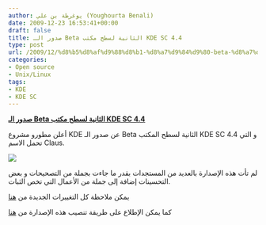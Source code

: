 ```yaml
---
author: يوغرطة بن علي (Youghourta Benali)
date: 2009-12-23 16:53:41+00:00
draft: false
title: صدور الـ Beta الثانية لسطح مكتب KDE SC 4.4
type: post
url: /2009/12/%d8%b5%d8%af%d9%88%d8%b1-%d8%a7%d9%84%d9%80-beta-%d8%a7%d9%84%d8%ab%d8%a7%d9%86%d9%8a%d8%a9-%d9%84%d8%b3%d8%b7%d8%ad-%d9%85%d9%83%d8%aa%d8%a8-kde-sc-4-4/
categories:
- Open source
- Unix/Linux
tags:
- KDE
- KDE SC
---
```


[**صدور الـ Beta الثانية لسطح مكتب KDE SC 4.4**](https://www.it-scoop.com/2009/12/%d8%b5%d8%af%d9%88%d8%b1-%d8%a7%d9%84%d9%80-beta-%d8%a7%d9%84%d8%ab%d8%a7%d9%86%d9%8a%d8%a9-%d9%84%d8%b3%d8%b7%d8%ad-%d9%85%d9%83%d8%aa%d8%a8-kde-sc-4-4/)


أعلن مطورو مشروع KDE عن صدور الـ Beta الثانية لسطح المكتب KDE SC 4.4 و التي تحمل الاسم Claus.

[![](http://djug.developpez.com/rsc/KDE_logo.jpg)
](https://www.it-scoop.com/2009/12/%d8%b5%d8%af%d9%88%d8%b1-%d8%a7%d9%84%d9%80-beta-%d8%a7%d9%84%d8%ab%d8%a7%d9%86%d9%8a%d8%a9-%d9%84%d8%b3%d8%b7%d8%ad-%d9%85%d9%83%d8%aa%d8%a8-kde-sc-4-4/)

لم تأت هذه الإصدارة بالعديد من المستجدات بقدر ما جاءت بجملة من التصحيحات و بعض التحسينات إضافة إلى جملة من الأعمال التي تخص الثبات.

يمكن ملاحظة كل التغييرات الجديدة من [هنا](http://techbase.kde.org/Schedules/KDE4/4.4_Release_Goals)

كما يمكن الإطلاع على طريقة تنصيب هذه الإصدارة من [هنا](http://kde.org/announcements/announce-4.4-beta2.php)
